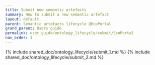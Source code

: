 ```yaml
---
title: Submit new semantic artefacts
summary: How to submit a new semantic artefact
layout: default
parent: Semantic artefacts lifecycle @EcoPortal
grand_parent: Users guide
permalink: user_guide/ontology_lifecycle/submit/EcoPortal
nav_order: 3
---
```




{% include shared_doc/ontology_lifecycle/submit_1.md  %}
{% include shared_doc/ontology_lifecycle/submit_2.md  %}